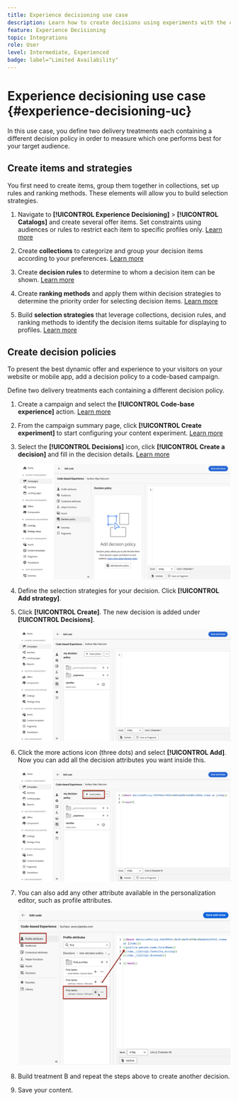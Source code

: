 ```yaml
---
title: Experience decisioning use case
description: Learn how to create decisions using experiments with the code-based channel
feature: Experience Decisioning
topic: Integrations
role: User
level: Intermediate, Experienced
badge: label="Limited Availability" 
---
```

# Experience decisioning use case {#experience-decisioning-uc}

In this use case, you define two delivery treatments each containing a different decision policy in order to measure which one performs best for your target audience.

## Create items and strategies

You first need to create items, group them together in collections, set up rules and ranking methods. These elements will allow you to build selection strategies.

1. Navigate to **[!UICONTROL Experience Decisioning]** > **[!UICONTROL  Catalogs]** and create several offer items. Set constraints using audiences or rules to restrict each item to specific profiles only. [Learn more](items.md)

   <!--
   1. From the items list, click the **[!UICONTROL Edit schema]** button  and edit the custom attributes if needed. [Learn how to work with catalogs](catalogs.md)-->

1. Create **collections** to categorize and group your decision items according to your preferences. [Learn more](collections.md)

1. Create **decision rules** to determine to whom a decision item can be shown. [Learn more](rules.md)

1. Create **ranking methods** and apply them within decision strategies to determine the priority order for selecting decision items. [Learn more](ranking.md)

1. Build **selection strategies** that leverage collections, decision rules, and ranking methods to identify the decision items suitable for displaying to profiles. [Learn more](selection-strategies.md)

## Create decision policies

To present the best dynamic offer and experience to your visitors on your website or mobile app, add a decision policy to a code-based campaign.

Define two delivery treatments each containing a different decision policy.

1. Create a campaign and select the **[!UICONTROL Code-base experience]** action. [Learn more](../code-based/create-code-based.md)

1. From the campaign summary page, click **[!UICONTROL Create experiment]** to start configuring your content experiment. [Learn more](../campaigns/content-experiment.md)

1. Select the **[!UICONTROL Decisions]** icon, click **[!UICONTROL Create a decision]** and fill in the decision details. [Learn more](create-decision.md)

   ![](assets/decision-code-based-create.png)

1. Define the selection strategies for your decision. Click **[!UICONTROL Add strategy]**.

1. Click **[!UICONTROL Create]**. The new decision is added under **[!UICONTROL Decisions]**.

    ![](assets/decision-code-based-decision-added.png)

1. Click the more actions icon (three dots) and select **[!UICONTROL Add]**. Now you can add all the decision attributes you want inside this.

    ![](assets/decision-code-based-add-decision.png)

1. You can also add any other attribute available in the personalization editor, such as profile attributes.

    ![](assets/decision-code-based-decision-profile-attribute.png)

1. Build treatment B and repeat the steps above to create another decision.

1. Save your content.


